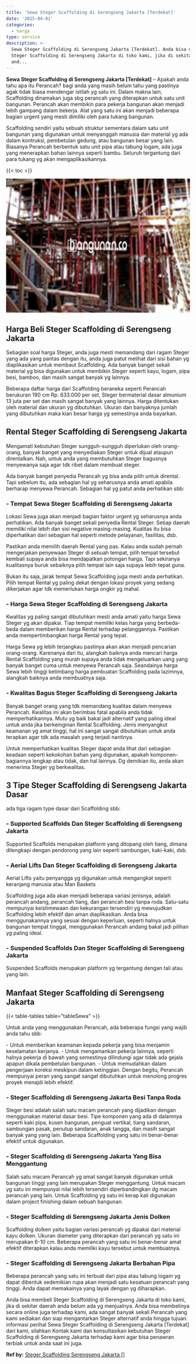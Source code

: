 ```yaml
---
title: 'Sewa Steger Scaffolding di Serengseng Jakarta [Terdekat]'
date: '2025-04-01'
categories:
  - harga
type: service
description: >-
  Sewa Steger Scaffolding di Serengseng Jakarta [Terdekat]. Anda bisa membeli
  Steger Scaffolding di Serengseng Jakarta di toko kami, jika di sekitar daerah
  and...
---
```


**Sewa Steger Scaffolding di Serengseng Jakarta \[Terdekat\]** – Apakah anda tahu apa itu Perancah? bagi anda yang masih belum tahu yang pastinya agak tidak biasa mendengar istilah yg satu ini. Dalam makna lain, Scaffolding dinamakan juga sbg perancah yang diterapkan untuk satu unit bangunan. Perancah akan membikin para pekerja bangunan akan menjadi lebih gampang dalam bekerja. Alat yang satu ini akan menjadi beberapa bagian urgent yang mesti dimiliki oleh para tukang bangunan.

Scaffolding sendiri yaitu sebuah struktur sementara dalam satu unit bangunan yang digunakan untuk menyanggah manusia dan material yg ada dalam kontruksi, pembetulan gedung, atau bangunan besar yang lain. Biasanya Perancah berbentuk satu unit pipa atau tabung logam, ada juga yang menerapkan bahan lainnya seperti bambu. Seluruh tergantung dari para tukang yg akan mengaplikasikannya.

{{< toc >}}

![Sewa Steger Scaffolding di Serengseng Jakarta [Terdekat]](/images/sewa-scaffolding-steger-10.png)

## Harga Beli Steger Scaffolding di Serengseng Jakarta

Sebagian soal harga Steger, anda juga mesti memandang dari ragam Steger yang ada yang pantas dengan itu, anda juga patut melihat dari sisi bahan yg diaplikasikan untuk membaut Scaffolding. Ada banyak banget sekali material yg bisa digunakan untuk membikin Steger seperti kayu, logam, pipa besi, bamboo, dan masih sangat banyak yg lainnya.

Beberapa daftar harga dari Scaffolding beraneka seperti Perancah berukuran 190 cm Rp. 633.000 per set, Steger bermaterial dasar almunium 13 juta per set dan masih sangat banyak yang lainnya. Harga ditentukan oleh material dan ukuran yg dibutuhkan. Ukuran dan banyaknya jumlah yang dibutuhkan maka kian besar harga yg semestinya anda bayarkan.

## Rental Steger Scaffolding di Serengseng Jakarta

Mengamati kebutuhan Steger sungguh-sungguh diperlukan oleh orang-orang, banyak banget yang menyediakan Steger untuk dijual ataupun direntalkan. Nah, untuk anda yang membutuhkan Steger bagusnya menyewanya saja agar tdk ribet dalam membuat steger.

Ada banyak banget penyedia Perancah yg bisa anda pilih untuk dirental. Tapi sebelum itu, ada sebagian hal yg seharusnya anda amati apabila berharap menyewa Perancah. Sebagian hal yg patut anda perhatikan sbb:

### \- Tempat Sewa Steger Scaffolding di Serengseng Jakarta

Lokasi Sewa juga akan menjadi bagian faktor urgent yg seharusnya anda perhatikan. Ada banyak banget sekali penyedia Rental Steger. Setiap daerah memiliki nilai lebih dan sisi negative masing-masing. Kualitas itu bisa diperhatikan dari sebagian hal seperti metode pelayanan, fasilitas, dsb.

Pastikan anda memilih daerah Rental yang pas. Kalau anda sudah pernah mengerjakan penyewaan Steger di sebuah tempat, pilih tempat tersebut kembali supaya anda bisa mendapatkan potongan harga. Tapi sekiranya kualitasnya buruk sebaiknya pilih tempat lain saja supaya lebih tepat guna.

Bukan itu saja, jarak tempat Sewa Scaffolding juga mesti anda perhatikan. Pilih tempat Rental yg paling dekat dengan lokasi proyek yang sedang dikerjakan agar tdk memerlukan harga ongkir yg mahal.

### \- Harga Sewa Steger Scaffolding di Serengseng Jakarta

Kwalitas yg paling sangat dibutuhkan mesti anda amati yaitu harga Sewa Steger yg akan dipakai. Tiap tempat memiliki kelas harga yang berbeda-beda dalam memberikan harga Rental terhadap pelanggannya. Pastikan anda mempertimbangkan harga Rental yang tepat.

Harga Sewa yg lebih terjangkau pastinya akan akan menjadi pencarian orang-orang. Karenanya dari itu, alangkah baiknya anda mencari harga Rental Scaffolding yang murah supaya anda tidak mengeluarkan uang yang banyak banget cuma untuk menyewa Perancah saja. Seandainya harga Sewa lebih tinggi ketimbang harga pembuatan Scaffolding pada lazimnya, alangkah baiknya anda membuatnya saja.

### \- Kwalitas Bagus Steger Scaffolding di Serengseng Jakarta

Banyak banget orang yang tdk memandang kualitas dalam menyewa Perancah. Kwalitas ini akan berimbas fatal apabila anda tidak memperhatikannya. Mutu yg baik bakal jadi alternatif yang paling ideal untuk anda jika berkeinginan Rental Scaffolding. Jenis menyangkut keamanan yg amat tinggi, hal ini sangat sangat dibutuhkan untuk anda terapkan agar tdk ada masalah yang terjadi nantinya.

Untuk memperhatikan kualitas Steger dapat anda lihat dari sebagian keadaan seperti kekokohan bahan yang digunakan, apakah komponen-bagiannya lengkap atau tidak, dan hal lainnya. Dg demikian itu, anda akan menerima Steger yg berkwalitas.

## 3 Tipe Steger Scaffolding di Serengseng Jakarta Dasar

ada tiga ragam type dasar dari Scaffolding sbb:

### \- Supported Scaffolds Dan Steger Scaffolding di Serengseng Jakarta

Supported Scaffolds merupakan platform yang ditopang oleh tiang, dimana dilengkapi dengan pendorong yang lain seperti sambungan, kaki-kaki, dsb.

### \- Aerial Lifts Dan Steger Scaffolding di Serengseng Jakarta

Aerial Lifts yaitu penyangga yg digunakan untuk mengangkat seperti keranjang manusia atau Man Baskets

Scaffolding juga ada akan menjadi beberapa variasi jenisnya, adalah perancah andang, perancah tiang, dan perancah besi tanpa roda. Satu-satu mempunyai keistimewaan dan kekurangan tersendiri yg mewujudkan Scaffolding lebih efektif dan aman diaplikasikan. Anda bisa menggunakannya yang sesuai dengan keperluan, seperti halnya untuk bangunan tempat tinggal, menggunakan Perancah andang bakal jadi pilihan yg paling ideal.

### \- Suspended Scaffolds Dan Steger Scaffolding di Serengseng Jakarta

Suspended Scaffolds merupakan platform yg tergantung dengan tali atau yang lain.

## Manfaat Steger Scaffolding di Serengseng Jakarta

{{< table-tables table="tableSewa" >}}

Untuk anda yang menggunakan Perancah, ada beberapa fungsi yang wajib anda tahu sbb:

\- Untuk memberikan keamanan kepada pekerja yang bisa menjamin keselamatan kerjanya. - Untuk mengamankan pekerja lainnya, seperti halnya pekerja di bawah yang semestinya dilindungi agar tidak ada gejala apapun dikala pembetulan bangunan. - Untuk memudahkan dalam pengerjaan koreksi meskipun dalam ketinggian. Dengan begitu, Perancah mempunyai peran yang sangat sangat dibutuhkan untuk menolong progres proyek menajdi lebih efektif.

### \- Steger Scaffolding di Serengseng Jakarta Besi Tanpa Roda

Steger besi adalah salah satu macam perancah yang dijadikan dengan menggunakan material dasar besi. Tipe komponen yang ada di dalamnya seperti kaki pipa, kusen bangunan, penguat vertikal, tiang sandaran, sambungan pasak, penutup sandaran, anak tangga, dan masih sangat banyak yang yang lain. Beberapa Scaffolding yang satu ini benar-benar efektif untuk digunakan.

### \- Steger Scaffolding di Serengseng Jakarta Yang Bisa Menggantung

Salah satu macam Perancah yg amat sangat banyak digunakan untuk bangunan tinggi yang lain merupakan Steger menggantung. Untuk macam yg satu ini mempunyai nilai lebih tersendiri diperbandingkan dg macam perancah yang lain. Untuk Scaffolding yg satu ini kerap kali digunakan dalam project finishing dalam sebuah bangunan.

### \- Steger Scaffolding di Serengseng Jakarta Jenis Dolken

Scaffolding dolken yaitu bagian variasi perancah yg dipakai dari material kayu dolken. Ukuran diameter yang diterapkan dari perancah yg satu ini merupakan 6-10 cm. Beberapa perancah yang satu ini benar-benar amat efektif diterapkan kalau anda memiliki kayu tersebut untuk membuatnya.

### \- Steger Scaffolding di Serengseng Jakarta Berbahan Pipa

Beberapa perancah yang satu ini terbuat dari pipa atau tabung logam yg dapat dibentuk sedemikian rupa akan menjadi satu kesatuan perancah yang tinggi. Anda dapat memakainya yang layak dengan yg diharapkan.

Anda bisa membeli Steger Scaffolding di Serengseng Jakarta di toko kami, jika di sekitar daerah anda belum ada yg menjualnya. Anda bisa membelinya secara online juga terhadap kami, ada sangat banyak sekali Perancah yang kami sediakan dan siap mengantarkan Steger alternatif anda hingga tujuan. informasi perihal Sewa Steger Scaffolding di Serengseng Jakarta \[Terdekat\] dari kami, silahkan Kontak kami dan konsultasikan kebutuhan Steger Scaffolding di Serengseng Jakarta terhadap kami agar bisa penawran terbiak untuk anda saat ini juga.

**Ref by:** [Steger Scaffolding Serengseng Jakarta []](https://id.wikipedia.org/wiki/Steger)
